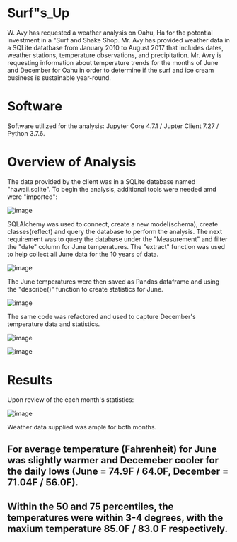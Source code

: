 # Surf"s_Up
W. Avy has requested a weather analysis on Oahu, Ha for the potential investment in a "Surf and Shake Shop.  Mr. Avy has provided weather data in a SQLite datatbase from January 2010 to August 2017 that includes dates, weather stations, temperature observations, and precipitation. Mr. Avry is requesting information about temperature trends for the months of June and December for Oahu in order to determine if the surf and ice cream business is sustainable year-round.

# Software
Software utilized for the analysis:  Jupyter Core 4.7.1 / Jupter Client 7.27 / Python 3.7.6.

# Overview of Analysis
The data provided by the client was in a SQLite database named "hawaii.sqlite".  To begin the analysis, additional tools were needed amd were "imported":

![image](https://user-images.githubusercontent.com/89953246/139586514-38f82522-4b7f-4d5f-ade5-704b8bc7c1d7.png)

SQLAlchemy was used to connect, create a new model(schema), create classes(reflect) and query the database to perform the analysis. The next requirement was to query the database under the "Measurement" and filter the "date" column for June temperatures. The "extract" function was used to help collect all June data for the 10 years of data.

![image](https://user-images.githubusercontent.com/89953246/139586644-0b34fe88-d6fc-4816-9288-99f84351f694.png)

The June temperatures were then saved as Pandas dataframe and using the "describe()" function to create statistics for June.

![image](https://user-images.githubusercontent.com/89953246/139586795-d4c1aedc-c76e-4a16-8d83-34327796bcb0.png)

The same code was refactored and used to capture December's temperature data and statistics.

![image](https://user-images.githubusercontent.com/89953246/139587259-dd9e8124-c78e-43f1-b1b7-5a3e63648c0a.png)

![image](https://user-images.githubusercontent.com/89953246/139587340-6203be3c-e212-4009-957c-21097ae575c2.png)

# Results
Upon review of the each month's statistics:

![image](https://user-images.githubusercontent.com/89953246/139587486-d69868d7-bafc-475c-aa85-5b9a0d953f8e.png)

Weather data supplied was ample for both months.  

## For average temperature (Fahrenheit) for June was slightly warmer and Decemeber cooler for the daily lows (June = 74.9F / 64.0F, December = 71.04F / 56.0F).  
## Within the 50 and 75 percentiles, the temperatures were within 3-4 degrees, with the maxium temperature 85.0F / 83.0 F respectively.
##
